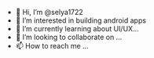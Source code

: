 - 👋 Hi, I’m @selya1722
- 👀 I’m interested in building android apps
- 🌱 I’m currently learning about UI/UX...
- 💞️ I’m looking to collaborate on ...
- 📫 How to reach me ...

<!---
selya1722/selya1722 is a ✨ special ✨ repository because its `README.md` (this file) appears on your GitHub profile.
You can click the Preview link to take a look at your changes.
--->
